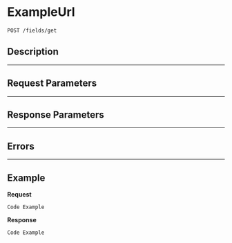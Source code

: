 # ExampleUrl

    POST /fields/get

## Description

***

## Request Parameters

***

## Response Parameters

***

## Errors

***

## Example
**Request**

    Code Example

**Response**

    Code Example
